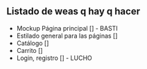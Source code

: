 ## Listado de weas q  hay q hacer ##

- Mockup Página principal [] - BASTI
- Estilado general para las páginas []
- Catálogo []
- Carrito []
- Login, registro [] - LUCHO